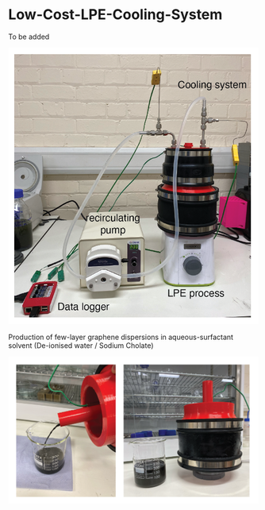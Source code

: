 # Low-Cost-LPE-Cooling-System

To be added

![Complete LPE assembly](./Images/complete-cooling-assembly.png)

Production of few-layer graphene dispersions in aqueous-surfactant solvent (De-ionised water / Sodium Cholate)

![Production of FLG](./Images/2DM-recovery.png)

